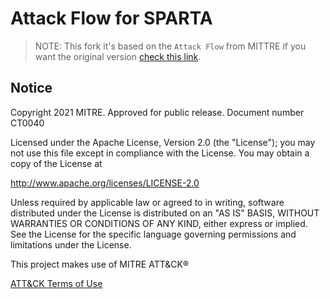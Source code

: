 # Attack Flow for SPARTA

> NOTE: This fork it's based on the `Attack Flow` from MITTRE if you want the original version [check this link](https://github.com/center-for-threat-informed-defense/attack-flow).

## Notice

Copyright 2021 MITRE. Approved for public release. Document number CT0040

Licensed under the Apache License, Version 2.0 (the "License"); you may not use this file except in compliance
with the License. You may obtain a copy of the License at

http://www.apache.org/licenses/LICENSE-2.0

Unless required by applicable law or agreed to in writing, software distributed under the License is
distributed on an "AS IS" BASIS, WITHOUT WARRANTIES OR CONDITIONS OF ANY KIND, either express or implied. See
the License for the specific language governing permissions and limitations under the License.

This project makes use of MITRE ATT&CK®

[ATT&CK Terms of Use](https://attack.mitre.org/resources/terms-of-use/)
